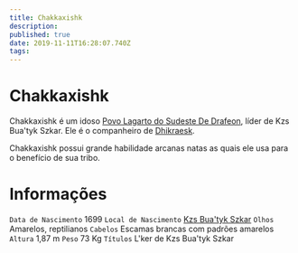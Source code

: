 ```yaml
---
title: Chakkaxishk
description: 
published: true
date: 2019-11-11T16:28:07.740Z
tags: 
---
```


<!-- SUBTITLE: L'ker de Kzs Bua'tyk Szkar -->

# Chakkaxishk
Chakkaxishk é um idoso [Povo Lagarto do Sudeste De Drafeon](/lugares/plano-material/drafeon/sudeste-de-drafeon/etnias-do-sudeste-de-drafeon/povo-lagarto-do-sudeste-de-drafeon#povo-lagarto-do-sudeste-de-drafeon), líder de Kzs Bua'tyk Szkar. Ele é o companheiro de [Dhikraesk](/individuos/dhikraesk#dhikraesk).

Chakkaxishk possui grande habilidade arcanas natas as quais ele usa para o benefício de sua tribo.

# Informações
`Data de Nascimento` 1699
`Local de Nascimento` [Kzs Bua'tyk Szkar](/lugares/plano-material/drafeon/sudeste-de-drafeon/bahia-escura/kzs-buatyk-szkar#kzs-buatyk-szkar)
`Olhos` Amarelos, reptilianos
`Cabelos` Escamas brancas com padrões amarelos
`Altura` 1,87 m
`Peso` 73 Kg
`Títulos` L'ker de Kzs Bua'tyk Szkar


